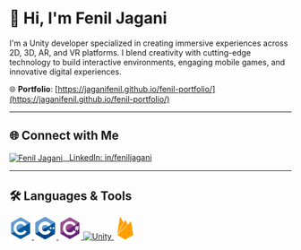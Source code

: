 # 👋 Hi, I'm Fenil Jagani

I'm a Unity developer specialized in creating immersive experiences across 2D, 3D, AR, and VR platforms. I blend creativity with cutting-edge technology to build interactive environments, engaging mobile games, and innovative digital experiences.

🌐 **Portfolio**: [https://jaganifenil.github.io/fenil-portfolio/](https://jaganifenil.github.io/fenil-portfolio/)

---

## 🌐 Connect with Me

<p align="left">
  <a href="https://in.linkedin.com/in/feniljagani" target="_blank">
    <img align="center" src="https://raw.githubusercontent.com/rahuldkjain/github-profile-readme-generator/master/src/images/icons/Social/linked-in-alt.svg" alt="Fenil Jagani" height="30" width="40" />
    &nbsp; LinkedIn: in/feniljagani
  </a>
</p>

---

## 🛠️ Languages & Tools

<p align="left">
  <a href="https://www.cprogramming.com/" target="_blank" rel="noreferrer">
    <img src="https://raw.githubusercontent.com/devicons/devicon/master/icons/c/c-original.svg" alt="C" width="40" height="40"/>
  </a>
  <a href="https://www.w3schools.com/cpp/" target="_blank" rel="noreferrer">
    <img src="https://raw.githubusercontent.com/devicons/devicon/master/icons/cplusplus/cplusplus-original.svg" alt="C++" width="40" height="40"/>
  </a>
  <a href="https://www.w3schools.com/cs/" target="_blank" rel="noreferrer">
    <img src="https://raw.githubusercontent.com/devicons/devicon/master/icons/csharp/csharp-original.svg" alt="C#" width="40" height="40"/>
  </a>
  <a href="https://unity.com/" target="_blank" rel="noreferrer">
    <img src="https://www.vectorlogo.zone/logos/unity3d/unity3d-icon.svg" alt="Unity" width="40" height="40"/>
  </a>
  <a href="https://firebase.google.com/" target="_blank" rel="noreferrer">
    <img src="https://raw.githubusercontent.com/devicons/devicon/master/icons/firebase/firebase-plain.svg" alt="Firebase" width="40" height="40"/>
  </a>
</p>
